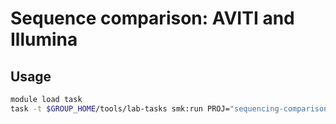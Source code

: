 # Sequence comparison: AVITI and Illumina

## Usage

```bash
module load task
task -t $GROUP_HOME/tools/lab-tasks smk:run PROJ="sequencing-comparison-aviti-illumina" BRANCH="cmt-support" EXTRA=" -n"
```